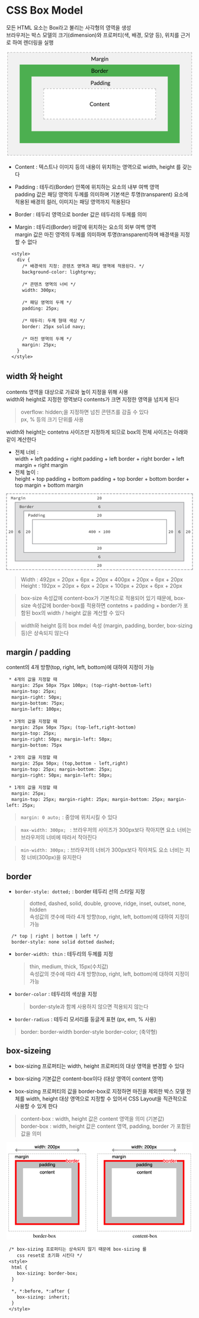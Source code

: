 # CSS Box Model
모든 HTML 요소는 Box라고 불리는 사각형의 영역을 생성  
브라우저는 박스 모델의 크기(dimension)와 프로퍼티(색, 배경, 모양 등),  위치를 근거로 하여 렌더링을 실행  

![ALt text](./images/box-model.png)  

* Content : 텍스트나 이미지 등의 내용이 위치하는 영역으로 width, height 를 갖는다  

* Padding : 테두리(Border) 안쪽에 위치하는 요소의 내부 여백 영역  
  padding 값은 패딩 영역의 두께를 의미하며 기본색은 투명(transparent) 
  요소에 적용된 배경의 컬러, 이미지는 패딩 영역까지 적용된다  

* Border : 테두리 영역으로 border 값은 테두리의 두께를 의미  

* Margin : 테두리(Border) 바깥에 위치하는 요소의 외부 여백 영역  
  margin 값은 마진 영역의 두께를 의미하며 투명(transparent)하며 배경색을 지정할 수 없다  
~~~
  <style>
    div {
      /* 배경색의 지정: 콘텐츠 영역과 패딩 영역에 적용된다. */
      background-color: lightgrey;

      /* 콘텐츠 영역의 너비 */
      width: 300px;

      /* 패딩 영역의 두께 */
      padding: 25px;
      
      /* 테두리: 두께 형태 색상 */
      border: 25px solid navy;

      /* 마진 영역의 두께 */
      margin: 25px;
    }
  </style>
~~~

## width 와 height  
contents 영역을 대상으로 가로와 높이 지정을 위해 사용  
width와 height로 지정한 영역보다 contents가 크면 지정한 영역을 넘치게 된다  
> overflow: hidden;을 지정하면 넘친 콘텐츠를 감출 수 있다  
> px, % 등의 크기 단위를 사용

width와 height는 contetns 사이즈만 지정하게 되므로 box의 전체 사이즈는 아래와 같이 계산한다

* 전체 너비 :  
  width + left padding + right padding + left border + right border + left margin + right margin  
* 전체 높이 :  
  height + top padding + bottom padding + top border + bottom border + top margin + bottom margin  

![Alt text](./images/box-model-calc.png)  
> Width :  492px = 20px + 6px + 20px + 400px + 20px + 6px + 20px  
> Height : 192px = 20px + 6px + 20px + 100px + 20px + 6px + 20px  

> box-size 속성값에 content-box가 기본적으로 적용되어 있기 때문에, box-size 속성값에 border-box를 적용하면 contetns + padding + border가 포함된 box의 width / height 값을 계산할 수 있다

> width와 height 등의 box mdel 속성 (margin, padding, border, box-sizing 등)은 상속되지 않는다  

## margin / padding   
content의 4개 방향(top, right, left, bottom)에 대하여 지정이 가능  
~~~
 * 4개의 값을 지정할 때
  margin: 25px 50px 75px 100px; (top-right-bottom-left)
  margin-top: 25px;
  margin-right: 50px;
  margin-bottom: 75px;
  margin-left: 100px;
  
 * 3개의 값을 지정할 때
  margin: 25px 50px 75px; (top-left,right-bottom)
  margin-top: 25px;
  margin-right: 50px; margin-left: 50px;
  margin-bottom: 75px

 * 2개의 값을 지정할 때
  margin: 25px 50px; (top,bottom - left,right)
  margin-top: 25px; margin-bottom: 25px;
  margin-right: 50px; margin-left: 50px;

 * 1개의 값을 지정할 때
  margin: 25px;
  margin-top: 25px; margin-right: 25px; margin-bottom: 25px; margin-left: 25px;
~~~  
> `margin: 0 auto;` : 중앙에 위치시킬 수 있다  

> `max-width: 300px; ` : 브라우저의 사이즈가 300px보다 작아지면 요소 너비는 브라우저의 너비에 따라서 작아진다  

> `min-width: 300px;` : 브라우저의 너비가 300px보다 작아져도 요소 너비는 지정 너비(300px)을 유지한다  

## border  
* `border-style: dotted;` : border 테두리 선의 스타일 지정  
  > dotted, dashed, solid, double, groove, ridge, inset, outset, none, hidden  
  > 속성값의 갯수에 따라 4개 방향(top, right, left, bottom)에 대하여 지정이 가능
~~~
  /* top | right | bottom | left */
  border-style: none solid dotted dashed;
~~~    

* `border-width: thin` : 테두리의 두께를 지정
  > thin, medium, thick, 15px(수치값)  
  > 속성값의 갯수에 따라 4개 방향(top, right, left, bottom)에 대하여 지정이 가능  

* `border-color` : 테두리의 색상을 지정  
  > border-style과 함께 사용하지 않으면 적용되지 않는다  

* `border-radius` : 테두리 모서리를 둥글게 표현 (px, em, % 사용)  

> border: border-width border-style border-color; (축약형)  

## box-sizeing  
* box-sizing 프로퍼티는 width, height 프로퍼티의 대상 영역을 변경할 수 있다  

* box-sizing 기본값은 content-box이다 (대상 영역이 content 영역)

* box-sizing 프로퍼티의 값을 border-box로 지정하면 마진을 제외한 박스 모델 전체를 width, height 대상 영역으로 지정할 수 있어서 CSS Layout을 직관적으로 사용할 수 있게 한다

> content-box : width, height 값은 content 영역을 의미 (기본값)  
> border-box : width, height 값은 content 영역, padding, border 가 포함된 값을 의미  

![Alt text](./images/box-sizing.png)  

~~~
 /* box-sizing 프로퍼티는 상속되지 않기 때문에 box-sizing 를 
    css reset로 초기화 시킨다 */ 
 <style>
  html {
    box-sizing: border-box;
  }
  
  *, *:before, *:after {
    box-sizing: inherit;
  }
 </style>
~~~  






